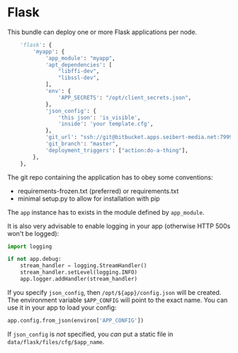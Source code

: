 # Flask

This bundle can deploy one or more Flask applications per node.

```python
    'flask': {
        'myapp': {
            'app_module': "myapp",
            'apt_dependencies': [
                "libffi-dev",
                "libssl-dev",
            ],
            'env': {
                'APP_SECRETS': "/opt/client_secrets.json",
            },
            'json_config': {
                'this json': 'is_visible',
                'inside': 'your template.cfg',
            },
            'git_url': "ssh://git@bitbucket.apps.seibert-media.net:7999/smedia/myapp.git",
            'git_branch': "master",
            'deployment_triggers': ["action:do-a-thing"],
        },
    },
```

The git repo containing the application has to obey some conventions:

* requirements-frozen.txt (preferred) or requirements.txt
* minimal setup.py to allow for installation with pip

The `app` instance has to exists in the module defined by `app_module`.

It is also very advisable to enable logging in your app (otherwise HTTP 500s won't be logged):

```python
import logging

if not app.debug:
    stream_handler = logging.StreamHandler()
    stream_handler.setLevel(logging.INFO)
    app.logger.addHandler(stream_handler)
```

If you specify `json_config`, then `/opt/${app}/config.json` will be
created. The environment variable `$APP_CONFIG` will point to the exact
name. You can use it in your app to load your config:

```python
app.config.from_json(environ['APP_CONFIG'])
```

If `json_config` is *not* specified, you *can* put a static file in
`data/flask/files/cfg/$app_name`.
